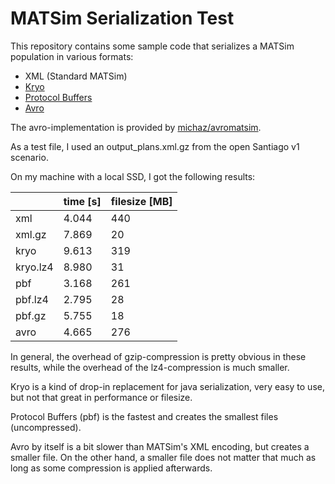 # MATSim Serialization Test

This repository contains some sample code that serializes a MATSim population
in various formats:

* XML (Standard MATSim)
* [Kryo ](https://github.com/EsotericSoftware/kryo)
* [Protocol Buffers](https://developers.google.com/protocol-buffers/)
* [Avro](https://avro.apache.org)

The avro-implementation is provided by [michaz/avromatsim](https://github.com/michaz/matsimavro/).

As a test file, I used an output_plans.xml.gz from the open Santiago v1 scenario.

On my machine with a local SSD, I got the following results:

|   | time [s] | filesize [MB] |
|---|---|---|
|xml|4.044|440|
|xml.gz|7.869|20|
|kryo|9.613|319|
|kryo.lz4|8.980|31|
|pbf|3.168|261|
|pbf.lz4|2.795|28|
|pbf.gz|5.755|18|
|avro|4.665|276|

In general, the overhead of gzip-compression is pretty obvious in these results,
while the overhead of the lz4-compression is much smaller.

Kryo is a kind of drop-in replacement for java serialization, very easy to use, but not
that great in performance or filesize.

Protocol Buffers (pbf) is the fastest and creates the smallest files (uncompressed).

Avro by itself is a bit slower than MATSim's XML encoding, but creates a smaller file.
On the other hand, a smaller file does not matter that much as long as some compression
is applied afterwards.
